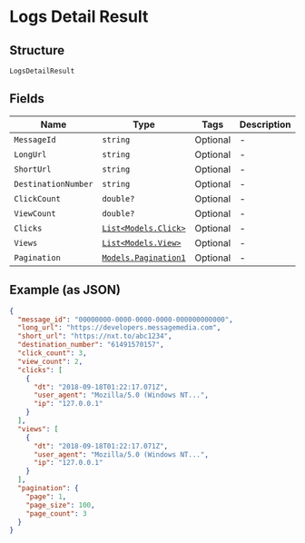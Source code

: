 
# Logs Detail Result

## Structure

`LogsDetailResult`

## Fields

| Name | Type | Tags | Description |
|  --- | --- | --- | --- |
| `MessageId` | `string` | Optional | - |
| `LongUrl` | `string` | Optional | - |
| `ShortUrl` | `string` | Optional | - |
| `DestinationNumber` | `string` | Optional | - |
| `ClickCount` | `double?` | Optional | - |
| `ViewCount` | `double?` | Optional | - |
| `Clicks` | [`List<Models.Click>`](../../doc/models/click.md) | Optional | - |
| `Views` | [`List<Models.View>`](../../doc/models/view.md) | Optional | - |
| `Pagination` | [`Models.Pagination1`](../../doc/models/pagination-1.md) | Optional | - |

## Example (as JSON)

```json
{
  "message_id": "00000000-0000-0000-0000-000000000000",
  "long_url": "https://developers.messagemedia.com",
  "short_url": "https://nxt.to/abc1234",
  "destination_number": "61491570157",
  "click_count": 3,
  "view_count": 2,
  "clicks": [
    {
      "dt": "2018-09-18T01:22:17.071Z",
      "user_agent": "Mozilla/5.0 (Windows NT...",
      "ip": "127.0.0.1"
    }
  ],
  "views": [
    {
      "dt": "2018-09-18T01:22:17.071Z",
      "user_agent": "Mozilla/5.0 (Windows NT...",
      "ip": "127.0.0.1"
    }
  ],
  "pagination": {
    "page": 1,
    "page_size": 100,
    "page_count": 3
  }
}
```

